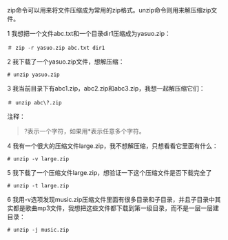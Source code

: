 zip命令可以用来将文件压缩成为常用的zip格式。unzip命令则用来解压缩zip文件。

1 我想把一个文件abc.txt和一个目录dir1压缩成为yasuo.zip：
```
＃ zip -r yasuo.zip abc.txt dir1
```
2 我下载了一个yasuo.zip文件，想解压缩：
```
# unzip yasuo.zip
```
3 我当前目录下有abc1.zip，abc2.zip和abc3.zip，我想一起解压缩它们：
```
＃ unzip abc\?.zip
```
注释：
> ?表示一个字符，如果用*表示任意多个字符。

4 我有一个很大的压缩文件large.zip，我不想解压缩，只想看看它里面有什么：
```
# unzip -v large.zip
```
5 我下载了一个压缩文件large.zip，想验证一下这个压缩文件是否下载完全了
```
# unzip -t large.zip
```
6 我用-v选项发现music.zip压缩文件里面有很多目录和子目录，并且子目录中其实都是歌曲mp3文件，我想把这些文件都下载到第一级目录，而不是一层一层建目录：
```
# unzip -j music.zip
```
